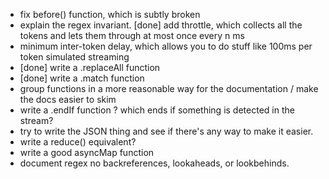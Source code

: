 - fix before() function, which is subtly broken
- explain the regex invariant.
  [done] add throttle, which collects all the tokens and lets them through at most once every n ms
- minimum inter-token delay, which allows you to do stuff like 100ms per token simulated streaming
- [done] write a .replaceAll function
- [done] write a .match function
- group functions in a more reasonable way for the documentation / make the docs easier to skim
- write a .endIf function ? which ends if something is detected in the stream?
- try to write the JSON thing and see if there's any way to make it easier.
- write a reduce() equivalent?
- write a good asyncMap function
- document regex no backreferences, lookaheads, or lookbehinds.
